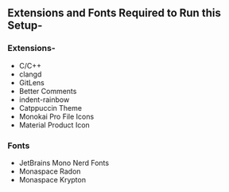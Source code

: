 ## Extensions and Fonts Required to Run this Setup-

### Extensions-
* C/C++
* clangd
* GitLens
* Better Comments
* indent-rainbow
* Catppuccin Theme
* Monokai Pro File Icons
* Material Product Icon

### Fonts
* JetBrains Mono Nerd Fonts
* Monaspace Radon
* Monaspace Krypton
